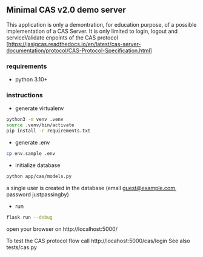## Minimal CAS v2.0 demo server

This application is only a demontration, for education purpose, of a possible implementation of a CAS Server.
It is only limited to login, logout and serviceValidate enpoints of the CAS protocol
[https://jasigcas.readthedocs.io/en/latest/cas-server-documentation/protocol/CAS-Protocol-Specification.html]

### requirements
- python 3.10+

### instructions
- generate virtualenv
```bash
python3 -m venv .venv
source .venv/bin/activate
pip install -r requirements.txt
```

- generate .env
```bash
cp env.sample .env
```
- initialize database
```bash
python app/cas/models.py
```
a single user is created  in the database (email guest@example.com, password justpassingby)

- run
```bash
flask run --debug
```
open your browser on http://localhost:5000/

To test the CAS protocol flow call http://locahost:5000/cas/login
See also tests/cas.py




